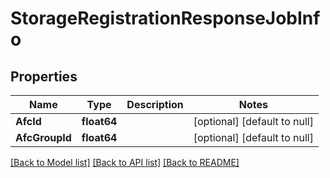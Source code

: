 # StorageRegistrationResponseJobInfo

## Properties
Name | Type | Description | Notes
------------ | ------------- | ------------- | -------------
**AfcId** | **float64** |  | [optional] [default to null]
**AfcGroupId** | **float64** |  | [optional] [default to null]

[[Back to Model list]](../README.md#documentation-for-models) [[Back to API list]](../README.md#documentation-for-api-endpoints) [[Back to README]](../README.md)

